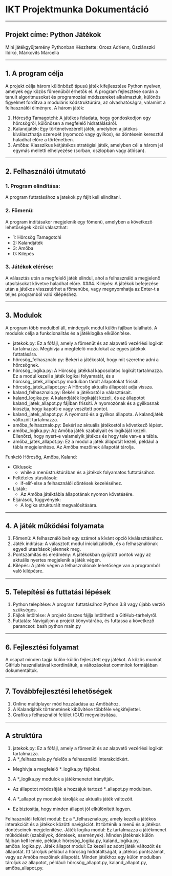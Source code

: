 # IKT Projektmunka Dokumentáció
________________________________________
## Projekt címe: Python Játékok
Mini játékgyűjtemény Pythonban
Készítette: Orosz Adrienn, Oszlánszki Ildikó, Márkovits Marcella
________________________________________
## 1. A program célja
A projekt célja három különböző típusú játék kifejlesztése Python nyelven, amelyek egy közös főmenüből érhetők el. A program fejlesztése során a tanult algoritmusokat és programozási módszereket alkalmaztuk, különös figyelmet fordítva a moduláris kódstruktúrára, az olvashatóságra, valamint a felhasználói élményre.
A három játék:
1.	Hörcsög Tamagotchi: A játékos feladata, hogy gondoskodjon egy hörcsögről, különösen a megfelelő hidratálásáról.
2.	Kalandjáték: Egy történetvezérelt játék, amelyben a játékos kiválaszthatja szerepét (nyomozó vagy gyilkos), és döntésein keresztül haladhat előre a történetben.
3.	Amőba: Klasszikus kétjátékos stratégiai játék, amelyben cél a három jel egymás melletti elhelyezése (sorban, oszlopban vagy átlósan).
________________________________________
## 2. Felhasználói útmutató
### 1.	Program elindítása:
A program futtatásához a jatekok.py fájlt kell elindítani.
### 2.	Főmenü:
A program indításakor megjelenik egy főmenü, amelyben a következő lehetőségek közül választhat:
- 1: Hörcsög Tamagotchi
- 2: Kalandjáték
- 3: Amőba
- 0: Kilépés
### 3.	Játékok elérése:
A választás után a megfelelő játék elindul, ahol a felhasználó a megjelenő utasításokat követve haladhat előre.
###4.	Kilépés:
A játékok befejezése után a játékos visszatérhet a főmenübe, vagy megnyomhatja az Enter-t a teljes programból való kilépéshez.
________________________________________
## 3. Modulok
A program több modulból áll, mindegyik modul külön fájlban található. A modulok célja a funkcionalitás és a játéklogika elkülönítése.
- jatekok.py:
Ez a főfájl, amely a főmenüt és az alapvető vezérlési logikát tartalmazza. Meghívja a megfelelő modulokat az egyes játékok futtatására.
- hörcsög_felhasznalo.py:
Bekéri a játékostól, hogy mit szeretne adni a hörcsögnek.
- hörcsög_logika.py:
A Hörcsög játékkal kapcsolatos logikát tartalmazza. Ez a modul kezeli a játék logikai folyamatát, és a hörcsög_jatek_allapot.py modulban tárolt állapotokat frissíti.
- hörcsög_jatek_allapot.py:
A Hörcsög aktuális állapotát adja vissza. 
- kaland_felhasznalo.py:
Bekéri a játékostól a választásait.
- kaland_logika.py:
A kalandjáték logikáját kezeli, és az állapotot kaland_jatek_allapot.py fájlban frissíti. A nyomozónak és a gyilkosnak kiosztja, hogy kapott-e vagy veszített pontot.
- kaland_jatek_allapot.py:
A nyomozó és a gyilkos állapota. A kalandjáték változóit tartalmazza.
- amőba_felhasznalo.py:
Bekéri az aktuális játékostól a következő lépést.
- amőba_logika.py:
Az Amőba játék szabályait és logikáját kezeli. Ellenőrzi, hogy nyert-e valamelyik játékos és hogy tele van-e a tábla. 
- amőba_jatek_allapot.py:
Ez a modul a játék állapotát kezeli, például a tábla megjelenítése. Az Amőba mezőinek állapotát tárolja.

Funkció
     Hörcsög, Amőba, Kaland:
- Ciklusok:
     - while a menüstruktúrában és a játékok folyamatos futtatásához.
- Feltételes utasítások:
     - if-elif-else a felhasználói döntések kezeléséhez.
- Listák:
     - Az Amőba játéktábla állapotának nyomon követésére.
- Eljárások, függvények:
     - A logika strukturált megvalósítására.
________________________________________
## 4. A játék működési folyamata
1.	Főmenü:
A felhasználó beír egy számot a kívánt opció kiválasztásához.
2.	Játék indítása:
A választott modul inicializálódik, és a felhasználónak egyedi utasítások jelennek meg.
3.	Pontszámítás és eredmény:
A játékokban gyűjtött pontok vagy az aktuális nyertes megjelenik a játék végén.
4.	Kilépés:
A játék végén a felhasználónak lehetősége van a programból való kilépésre.
________________________________________
## 5. Telepítési és futtatási lépések
1.	Python telepítése:
A program futtatásához Python 3.8 vagy újabb verzió szükséges.
2.	Fájlok letöltése:
A projekt összes fájlja letölthető a GitHub-tárhelyről.
3.	Futtatás:
Navigáljon a projekt könyvtárába, és futtassa a következő parancsot:
bash
python main.py
________________________________________
## 6. Fejlesztési folyamat
A csapat minden tagja külön-külön fejlesztett egy játékot. A közös munkát GitHub használatával koordináltuk, a változásokat commitok formájában dokumentáltuk.
________________________________________
## 7. Továbbfejlesztési lehetőségek
1.	Online multiplayer mód hozzáadása az Amőbához.
2.	A Kalandjáték történetének kibővítése többféle végkifejlettel.
3.	Grafikus felhasználói felület (GUI) megvalósítása.
________________________________________


## A struktúra
1.	jatekok.py: Ez a főfájl, amely a főmenüt és az alapvető vezérlési logikát tartalmazza.
2.	A *_felhasznalo.py felelős a felhasználói interakciókért.
- Meghívja a megfelelő *_logika.py fájlokat.
3.	A *_logika.py modulok a játékmenetet irányítják.
- Az állapotot módosítják a hozzájuk tartozó *_allapot.py modulban.
4.	A *_allapot.py modulok tárolják az aktuális játék változóit.
- Ez biztosítja, hogy minden állapot jól elkülönített legyen.

Felhasználói felület modul: Ez a *_felhasznalo.py, amely kezeli a játékos interakcióit és a játékok közötti navigációt. Itt történik a menü és a játékos döntéseinek megjelenítése.
Játék logika modul: Ez tartalmazza a játékmenet működését (szabályok, döntések, események). Minden játéknak külön fájlban kell lennie, például: hörcsög_logika.py, kaland_logika.py, amőba_logika.py.
Játék állapot modul: Ez kezeli az adott játék változóit és állapotát. Itt tároljuk például a hörcsög hidratáltságát, a játékos pontszámát, vagy az Amőba mezőinek állapotát. Minden játékhoz egy külön modulban tároljuk az állapotot, például: hörcsög_allapot.py, kaland_allapot.py, amőba_allapot.py.

